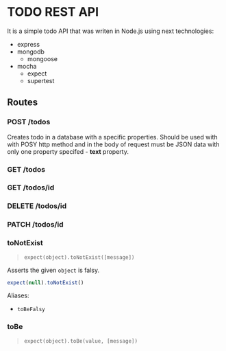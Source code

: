 # TODO REST API #

It is a simple todo API that was writen in Node.js using next technologies:
* express
* mongodb
  * mongoose
* mocha
  * expect
  * supertest

## Routes

### POST /todos
Creates todo in a database with a specific properties. Should be used with with POSY http method and in the body of request must be JSON data with only one property specifed - **text** property.

### GET /todos

### GET /todos/id

### DELETE /todos/id

### PATCH /todos/id


### toNotExist

> `expect(object).toNotExist([message])`

Asserts the given `object` is falsy.

```js
expect(null).toNotExist()
```

Aliases:
  - `toBeFalsy`

### toBe

> `expect(object).toBe(value, [message])`

